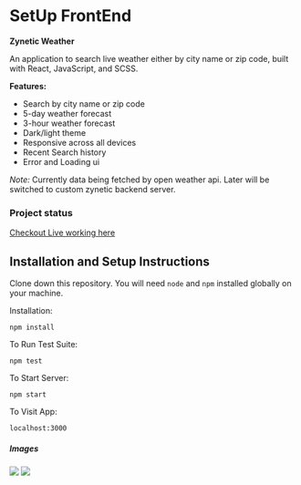 <h1>SetUp FrontEnd</h1>

**Zynetic Weather**

An application to search live weather either by city name or zip code, built with React, JavaScript, and SCSS.

**Features:**
* Search by city name or zip code
* 5-day weather forecast
* 3-hour weather forecast
* Dark/light theme
* Responsive across all devices
* Recent Search history
* Error and Loading ui


*Note:*  Currently data being fetched by open weather api. Later will be switched to custom zynetic backend server.

<h3>Project status</h3>

[Checkout Live working here](https://zyneticweather0.netlify.app/)


## Installation and Setup Instructions
 

Clone down this repository. You will need `node` and `npm` installed globally on your machine.  

Installation:

`npm install`  

To Run Test Suite:  

`npm test`  

To Start Server:

`npm start`  

To Visit App:

`localhost:3000`  

<h5>Images</h5>
<img src="./uiFlow"/>
<img src="./sampleImg"/>

